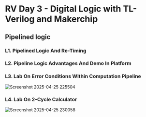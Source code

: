 # RV Day 3 - Digital Logic with TL-Verilog and Makerchip
## Pipelined logic
### L1. Pipelined Logic And Re-Timing

### L2. Pipeline Logic Advantages And Demo In Platform

### L3. Lab On Error Conditions Within Computation Pipeline

![Screenshot 2025-04-25 225504](https://github.com/user-attachments/assets/be75aae1-7ecb-4fb9-9a8c-fa91941e9e93)

### L4. Lab On 2-Cycle Calculator

![Screenshot 2025-04-25 230058](https://github.com/user-attachments/assets/23c5ac98-b9bd-4919-ac31-613a3300c0e4)
